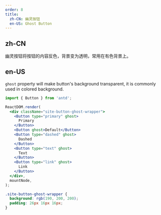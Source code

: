 ```yaml
---
order: 8
title:
  zh-CN: 幽灵按钮
  en-US: Ghost Button
---
```


## zh-CN

幽灵按钮将按钮的内容反色，背景变为透明，常用在有色背景上。

## en-US

`ghost` property will make button's background transparent, it is commonly used in colored background.

```jsx
import { Button } from 'antd';

ReactDOM.render(
  <div className="site-button-ghost-wrapper">
    <Button type="primary" ghost>
      Primary
    </Button>
    <Button ghost>Default</Button>
    <Button type="dashed" ghost>
      Dashed
    </Button>
    <Button type="text" ghost>
      Text
    </Button>
    <Button type="link" ghost>
      Link
    </Button>
  </div>,
  mountNode,
);
```

```css
.site-button-ghost-wrapper {
  background: rgb(190, 200, 200);
  padding: 26px 16px 16px;
}
```
